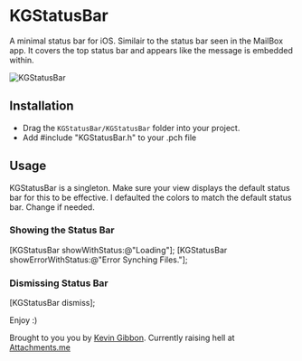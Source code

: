 # KGStatusBar

A minimal status bar for iOS. Similair to the status bar seen in the MailBox app. It covers the top status bar and appears like the message is embedded within.

![KGStatusBar](http://s10.postimage.org/doeo90sux/KGStatus_Bar.png)

## Installation

* Drag the `KGStatusBar/KGStatusBar` folder into your project.
* Add #include "KGStatusBar.h" to your .pch file

## Usage

KGStatusBar is a singleton. Make sure your view displays the default status bar for this to be effective. I defaulted the colors to match the default status bar. Change if needed.

### Showing the Status Bar

[KGStatusBar showWithStatus:@"Loading"];
[KGStatusBar showErrorWithStatus:@"Error Synching Files."];

### Dismissing Status Bar

[KGStatusBar dismiss];


Enjoy :)


Brought to you you by [Kevin Gibbon](https://twitter.com/kevingibbon). Currently raising hell at [Attachments.me](https://attachments.me)
